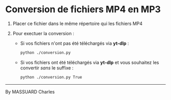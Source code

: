 # Conversion de fichiers MP4 en MP3

1. Placer ce fichier dans le même répertoire qui les fichiers MP4
2. Pour exectuer la conversion :

    - Si vos fichiers n'ont pas été téléchargés via **yt-dlp** : 
        ```bash
        python ./conversion.py
        ```

    - Si vos fichiers ont été téléchargés via **yt-dlp** et vous souhaitez les convertir *sans* le suffixe :
        ```bash
        python ./conversion.py True
        ```
------
By MASSUARD Charles